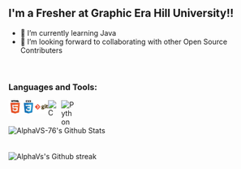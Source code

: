 ## I'm a Fresher at Graphic Era Hill University!!

- 🌱 I’m currently learning Java 
- 👯 I’m looking forward to collaborating with other Open Source Contributers

<br />

### Languages and Tools:

<img align="left" alt="HTML5" width="26px" src="https://raw.githubusercontent.com/github/explore/80688e429a7d4ef2fca1e82350fe8e3517d3494d/topics/html/html.png" />

<img align="left" alt="CSS3" width="26px" src="https://raw.githubusercontent.com/github/explore/80688e429a7d4ef2fca1e82350fe8e3517d3494d/topics/css/css.png" />

<img align="left" alt="Git" width="26px" src="https://raw.githubusercontent.com/github/explore/80688e429a7d4ef2fca1e82350fe8e3517d3494d/topics/git/git.png" />

<img align="left" alt="C" width="26px" src="https://img.icons8.com/color/50/000000/c-programming.png"/>

<img align="left" alt="Python" width="26px" src="https://img.icons8.com/color/48/000000/python--v1.png"/>
<br/><br/><br/>
<img align="left" alt="AlphaVS-76's Github Stats" src="https://github-readme-stats.vercel.app/api?username=AlphaVS-76&show_icons=true&hide_border=true&theme=dark"/>
<br/><br/><br/>
<img align="left" alt="AlphaVs's Github streak" src="https://github-readme-streak-stats.herokuapp.com/?user=AlphaVS-76&theme=dark"/>
